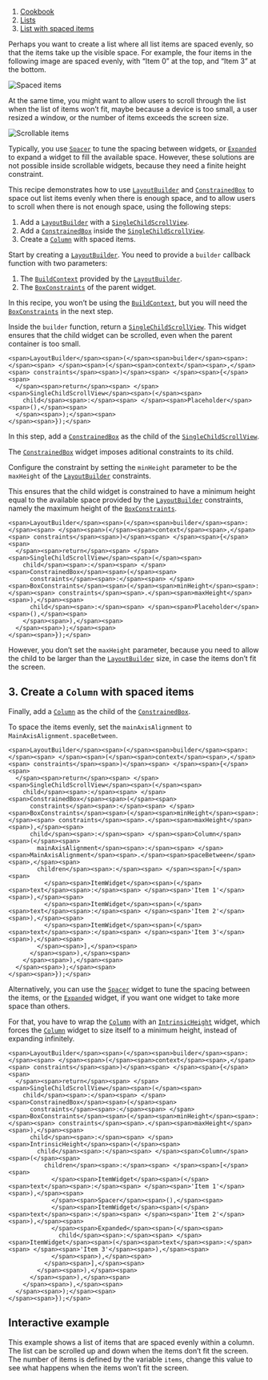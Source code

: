 1.  [Cookbook](https://docs.flutter.dev/cookbook)
2.  [Lists](https://docs.flutter.dev/cookbook/lists)
3.  [List with spaced items](https://docs.flutter.dev/cookbook/lists/spaced-items)

Perhaps you want to create a list where all list items are spaced evenly, so that the items take up the visible space. For example, the four items in the following image are spaced evenly, with “Item 0” at the top, and “Item 3” at the bottom.

![Spaced items](https://docs.flutter.dev/assets/images/docs/cookbook/spaced-items-1.png)

At the same time, you might want to allow users to scroll through the list when the list of items won’t fit, maybe because a device is too small, a user resized a window, or the number of items exceeds the screen size.

![Scrollable items](https://docs.flutter.dev/assets/images/docs/cookbook/spaced-items-2.png)

Typically, you use [`Spacer`](https://api.flutter.dev/flutter/widgets/Spacer-class.html) to tune the spacing between widgets, or [`Expanded`](https://api.flutter.dev/flutter/widgets/Expanded-class.html) to expand a widget to fill the available space. However, these solutions are not possible inside scrollable widgets, because they need a finite height constraint.

This recipe demonstrates how to use [`LayoutBuilder`](https://api.flutter.dev/flutter/widgets/LayoutBuilder-class.html) and [`ConstrainedBox`](https://api.flutter.dev/flutter/widgets/ConstrainedBox-class.html) to space out list items evenly when there is enough space, and to allow users to scroll when there is not enough space, using the following steps:

1.  Add a [`LayoutBuilder`](https://api.flutter.dev/flutter/widgets/LayoutBuilder-class.html) with a [`SingleChildScrollView`](https://api.flutter.dev/flutter/widgets/SingleChildScrollView-class.html).
2.  Add a [`ConstrainedBox`](https://api.flutter.dev/flutter/widgets/ConstrainedBox-class.html) inside the [`SingleChildScrollView`](https://api.flutter.dev/flutter/widgets/SingleChildScrollView-class.html).
3.  Create a [`Column`](https://api.flutter.dev/flutter/widgets/Column-class.html) with spaced items.

Start by creating a [`LayoutBuilder`](https://api.flutter.dev/flutter/widgets/LayoutBuilder-class.html). You need to provide a `builder` callback function with two parameters:

1.  The [`BuildContext`](https://api.flutter.dev/flutter/widgets/BuildContext-class.html) provided by the [`LayoutBuilder`](https://api.flutter.dev/flutter/widgets/LayoutBuilder-class.html).
2.  The [`BoxConstraints`](https://api.flutter.dev/flutter/rendering/BoxConstraints-class.html) of the parent widget.

In this recipe, you won’t be using the [`BuildContext`](https://api.flutter.dev/flutter/widgets/BuildContext-class.html), but you will need the [`BoxConstraints`](https://api.flutter.dev/flutter/rendering/BoxConstraints-class.html) in the next step.

Inside the `builder` function, return a [`SingleChildScrollView`](https://api.flutter.dev/flutter/widgets/SingleChildScrollView-class.html). This widget ensures that the child widget can be scrolled, even when the parent container is too small.

```
<span>LayoutBuilder</span><span>(</span><span>builder</span><span>:</span><span> </span><span>(</span><span>context</span><span>,</span><span> constraints</span><span>)</span><span> </span><span>{</span><span>
  </span><span>return</span><span> </span><span>SingleChildScrollView</span><span>(</span><span>
    child</span><span>:</span><span> </span><span>Placeholder</span><span>(),</span><span>
  </span><span>);</span><span>
</span><span>});</span>
```

In this step, add a [`ConstrainedBox`](https://api.flutter.dev/flutter/widgets/ConstrainedBox-class.html) as the child of the [`SingleChildScrollView`](https://api.flutter.dev/flutter/widgets/SingleChildScrollView-class.html).

The [`ConstrainedBox`](https://api.flutter.dev/flutter/widgets/ConstrainedBox-class.html) widget imposes aditional constraints to its child.

Configure the constraint by setting the `minHeight` parameter to be the `maxHeight` of the [`LayoutBuilder`](https://api.flutter.dev/flutter/widgets/LayoutBuilder-class.html) constraints.

This ensures that the child widget is constrained to have a minimum height equal to the available space provided by the [`LayoutBuilder`](https://api.flutter.dev/flutter/widgets/LayoutBuilder-class.html) constraints, namely the maximum height of the [`BoxConstraints`](https://api.flutter.dev/flutter/rendering/BoxConstraints-class.html).

```
<span>LayoutBuilder</span><span>(</span><span>builder</span><span>:</span><span> </span><span>(</span><span>context</span><span>,</span><span> constraints</span><span>)</span><span> </span><span>{</span><span>
  </span><span>return</span><span> </span><span>SingleChildScrollView</span><span>(</span><span>
    child</span><span>:</span><span> </span><span>ConstrainedBox</span><span>(</span><span>
      constraints</span><span>:</span><span> </span><span>BoxConstraints</span><span>(</span><span>minHeight</span><span>:</span><span> constraints</span><span>.</span><span>maxHeight</span><span>),</span><span>
      child</span><span>:</span><span> </span><span>Placeholder</span><span>(),</span><span>
    </span><span>),</span><span>
  </span><span>);</span><span>
</span><span>});</span>
```

However, you don’t set the `maxHeight` parameter, because you need to allow the child to be larger than the [`LayoutBuilder`](https://api.flutter.dev/flutter/widgets/LayoutBuilder-class.html) size, in case the items don’t fit the screen.

## 3\. Create a `Column` with spaced items

Finally, add a [`Column`](https://api.flutter.dev/flutter/widgets/Column-class.html) as the child of the [`ConstrainedBox`](https://api.flutter.dev/flutter/widgets/ConstrainedBox-class.html).

To space the items evenly, set the `mainAxisAlignment` to `MainAxisAlignment.spaceBetween`.

```
<span>LayoutBuilder</span><span>(</span><span>builder</span><span>:</span><span> </span><span>(</span><span>context</span><span>,</span><span> constraints</span><span>)</span><span> </span><span>{</span><span>
  </span><span>return</span><span> </span><span>SingleChildScrollView</span><span>(</span><span>
    child</span><span>:</span><span> </span><span>ConstrainedBox</span><span>(</span><span>
      constraints</span><span>:</span><span> </span><span>BoxConstraints</span><span>(</span><span>minHeight</span><span>:</span><span> constraints</span><span>.</span><span>maxHeight</span><span>),</span><span>
      child</span><span>:</span><span> </span><span>Column</span><span>(</span><span>
        mainAxisAlignment</span><span>:</span><span> </span><span>MainAxisAlignment</span><span>.</span><span>spaceBetween</span><span>,</span><span>
        children</span><span>:</span><span> </span><span>[</span><span>
          </span><span>ItemWidget</span><span>(</span><span>text</span><span>:</span><span> </span><span>'Item 1'</span><span>),</span><span>
          </span><span>ItemWidget</span><span>(</span><span>text</span><span>:</span><span> </span><span>'Item 2'</span><span>),</span><span>
          </span><span>ItemWidget</span><span>(</span><span>text</span><span>:</span><span> </span><span>'Item 3'</span><span>),</span><span>
        </span><span>],</span><span>
      </span><span>),</span><span>
    </span><span>),</span><span>
  </span><span>);</span><span>
</span><span>});</span>
```

Alternatively, you can use the [`Spacer`](https://api.flutter.dev/flutter/widgets/Spacer-class.html) widget to tune the spacing between the items, or the [`Expanded`](https://api.flutter.dev/flutter/widgets/Expanded-class.html) widget, if you want one widget to take more space than others.

For that, you have to wrap the [`Column`](https://api.flutter.dev/flutter/widgets/Column-class.html) with an [`IntrinsicHeight`](https://api.flutter.dev/flutter/widgets/IntrinsicHeight-class.html) widget, which forces the [`Column`](https://api.flutter.dev/flutter/widgets/Column-class.html) widget to size itself to a minimum height, instead of expanding infinitely.

```
<span>LayoutBuilder</span><span>(</span><span>builder</span><span>:</span><span> </span><span>(</span><span>context</span><span>,</span><span> constraints</span><span>)</span><span> </span><span>{</span><span>
  </span><span>return</span><span> </span><span>SingleChildScrollView</span><span>(</span><span>
    child</span><span>:</span><span> </span><span>ConstrainedBox</span><span>(</span><span>
      constraints</span><span>:</span><span> </span><span>BoxConstraints</span><span>(</span><span>minHeight</span><span>:</span><span> constraints</span><span>.</span><span>maxHeight</span><span>),</span><span>
      child</span><span>:</span><span> </span><span>IntrinsicHeight</span><span>(</span><span>
        child</span><span>:</span><span> </span><span>Column</span><span>(</span><span>
          children</span><span>:</span><span> </span><span>[</span><span>
            </span><span>ItemWidget</span><span>(</span><span>text</span><span>:</span><span> </span><span>'Item 1'</span><span>),</span><span>
            </span><span>Spacer</span><span>(),</span><span>
            </span><span>ItemWidget</span><span>(</span><span>text</span><span>:</span><span> </span><span>'Item 2'</span><span>),</span><span>
            </span><span>Expanded</span><span>(</span><span>
              child</span><span>:</span><span> </span><span>ItemWidget</span><span>(</span><span>text</span><span>:</span><span> </span><span>'Item 3'</span><span>),</span><span>
            </span><span>),</span><span>
          </span><span>],</span><span>
        </span><span>),</span><span>
      </span><span>),</span><span>
    </span><span>),</span><span>
  </span><span>);</span><span>
</span><span>});</span>
```

## Interactive example

This example shows a list of items that are spaced evenly within a column. The list can be scrolled up and down when the items don’t fit the screen. The number of items is defined by the variable `items`, change this value to see what happens when the items won’t fit the screen.